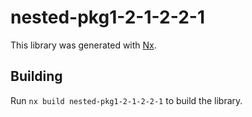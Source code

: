 # nested-pkg1-2-1-2-2-1

This library was generated with [Nx](https://nx.dev).

## Building

Run `nx build nested-pkg1-2-1-2-2-1` to build the library.
